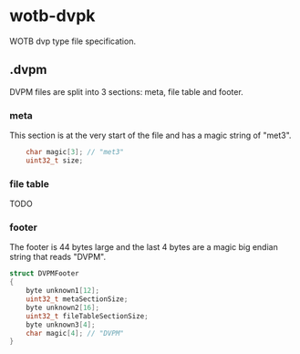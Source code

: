 # wotb-dvpk
WOTB dvp type file specification.

## .dvpm
DVPM files are split into 3 sections: meta, file table and footer.
### meta
This section is at the very start of the file and has a magic string of "met3".
```c
    char magic[3]; // "met3"
    uint32_t size;
```
### file table
TODO
### footer
The footer is 44 bytes large and the last 4 bytes are a magic big endian string that reads "DVPM".

```c
struct DVPMFooter
{
    byte unknown1[12];
    uint32_t metaSectionSize;
    byte unknown2[16];
    uint32_t fileTableSectionSize;
    byte unknown3[4];
    char magic[4]; // "DVPM"
}
```
